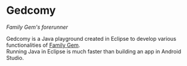 # Gedcomy

_Family Gem's forerunner_

Gedcomy is a Java playground created in Eclipse to develop various functionalities of [Family Gem](https://github.com/michelesalvador/FamilyGem).<br>
Running Java in Eclipse is much faster than building an app in Android Studio.
